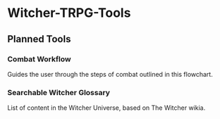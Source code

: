 # Witcher-TRPG-Tools

## Planned Tools

### Combat Workflow
Guides the user through the steps of combat outlined in this flowchart.

### Searchable Witcher Glossary
List of content in the Witcher Universe, based on The Witcher wikia.

